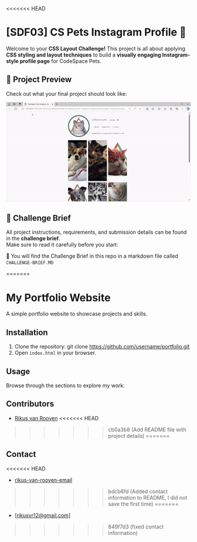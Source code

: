 <<<<<<< HEAD
# [SDF03] CS Pets Instagram Profile 📸

Welcome to your **CSS Layout Challenge!** This project is all about applying **CSS styling and layout techniques** to build a **visually engaging Instagram-style profile page** for CodeSpace Pets.  


## 🎨 Project Preview  

Check out what your final project should look like:  

![CodeSpace Pets Instagram Profile](CodeSpacePetsInstagram.gif)  


## 📖 Challenge Brief  

All project instructions, requirements, and submission details can be found in the **challenge brief**.  
Make sure to read it carefully before you start:  

🔗 You will find the Challenge Brief in this repo in a markdown file called `CHALLENGE-BRIEF.MD`

=======
# My Portfolio Website

A simple portfolio website to showcase projects and skills.

## Installation

1. Clone the repository:
   git clone https://github.com/username/portfolio.git
2. Open `index.html` in your browser.

## Usage

Browse through the sections to explore my work.

## Contributors

- [Rikus van Rooyen](https://github.com/Rikusvr375)
<<<<<<< HEAD
>>>>>>> cb0a3b8 (Add README file with project details)
=======

## Contact 

<<<<<<< HEAD
- [rikus-van-rooyen-email](rikusvr12@gmail.com)
>>>>>>> bdcb6fd (Added contact information to README, I did not save the first time)
=======
- [rikusvr12@gmail.com]
>>>>>>> 849f7d3 (fixed contact information)
